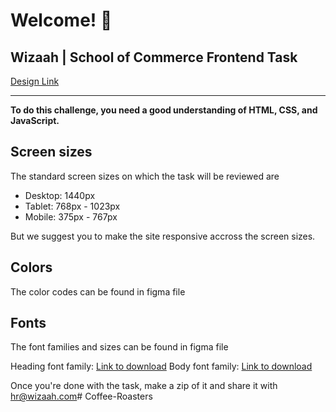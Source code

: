 # Welcome! 👋
## Wizaah | School of Commerce Frontend Task

[Design Link](https://www.figma.com/file/IPpbQNvtIubOu4rTUuh5Ml/Wizaah-Coffeeroasters-Task-2?node-id=0-1&t=b1cYwAm9XOL0ucMi-0)


__________________________________________________________________________


**To do this challenge, you need a good understanding of HTML, CSS, and JavaScript.**

## Screen sizes

The standard screen sizes on which the task will be reviewed are
  - Desktop: 1440px
  - Tablet: 768px - 1023px
  - Mobile: 375px - 767px

But we suggest you to make the site responsive accross the screen sizes.


## Colors

The color codes can be found in figma file


## Fonts

The font families and sizes can be found in figma file

Heading font family: [Link to download](https://fonts.google.com/specimen/Fraunces)
Body font family: [Link to download](https://fonts.google.com/specimen/Barlow)


Once you're done with the task, make a zip of it and share it with [hr@wizaah.com](mailto:hr@wizaah.com)#   C o f f e e - R o a s t e r s  
 